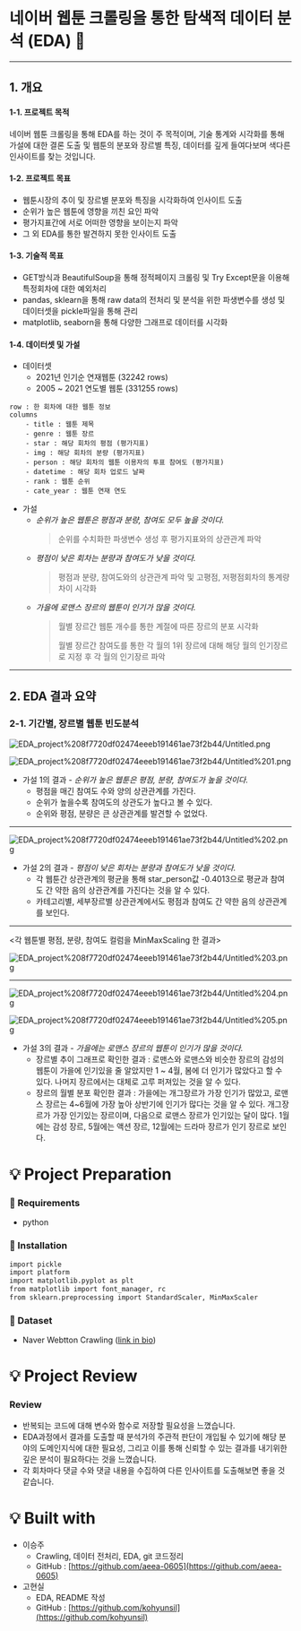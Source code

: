 # 네이버 웹툰 크롤링을 통한 탐색적 데이터 분석 (EDA) 🎨
---
## 1. 개요

#### 1-1. 프로젝트 목적
네이버 웹툰 크롤링을 통해 EDA를 하는 것이 주 목적이며, 기술 통계와 시각화를 통해 가설에 대한 결론 도출 및 웹툰의 분포와 장르별 특징, 데이터를 깊게 들여다보며 색다른 인사이트를 찾는 것입니다.

#### 1-2. 프로젝트 목표
- 웹툰시장의 추이 및 장르별 분포와 특징을 시각화하여 인사이트 도출
- 순위가 높은 웹툰에 영향을 끼친 요인 파악
- 평가지표간에 서로 어떠한 영향을 보이는지 파악
- 그 외 EDA를 통한 발견하지 못한 인사이트 도출

#### 1-3. 기술적 목표
- GET방식과 BeautifulSoup을 통해 정적페이지 크롤링 및 Try Except문을 이용해 특정회차에 대한 예외처리
- pandas, sklearn을 통해 raw data의 전처리 및 분석을 위한 파생변수를 생성 및 데이터셋을 pickle파일을 통해 관리
- matplotlib, seaborn을 통해 다양한 그래프로 데이터를 시각화

#### 1-4. 데이터셋 및 가설
- 데이터셋
    + 2021년 인기순 연재웹툰 (32242 rows)
    + 2005 ~ 2021 연도별 웹툰 (331255 rows)
```
row : 한 회차에 대한 웹툰 정보
columns
    - title : 웹툰 제목
    - genre : 웹툰 장르
    - star : 해당 회차의 평점 (평가지표)
    - img : 해당 회차의 분량 (평가지표)
    - person : 해당 회차의 웹툰 이용자의 투표 참여도 (평가지표)
    - datetime : 해당 회차 업로드 날짜
    - rank : 웹툰 순위
    - cate_year : 웹툰 연재 연도 
```
- 가설
    + *순위가 높은 웹툰은 평점과 분량, 참여도 모두 높을 것이다.*
        > 순위를 수치화한 파생변수 생성 후 평가지표와의 상관관계 파악
    + *평점이 낮은 회차는 분량과 참여도가 낮을 것이다.*
        > 평점과 분량, 참여도와의 상관관계 파악 및 고평점, 저평점회차의 통계량 차이 시각화
    + *가을에 로맨스 장르의 웹툰이 인기가 많을 것이다.*
        > 월별 장르간 웹툰 개수를 통한 계절에 따른 장르의 분포 시각화
        > 
        > 월별 장르간 참여도를 통한 각 월의 1위 장르에 대해 해당 월의 인기장르로 지정 후 각 월의 인기장르 파악

---
## 2. EDA 결과 요약

### 2-1. 기간별, 장르별 웹툰 빈도분석

![EDA_project%208f7720df02474eeeb191461ae73f2b44/Untitled.png](EDA_project%208f7720df02474eeeb191461ae73f2b44/Untitled.png)

![EDA_project%208f7720df02474eeeb191461ae73f2b44/Untitled%201.png](EDA_project%208f7720df02474eeeb191461ae73f2b44/Untitled%201.png)

- 가설 1의 결과 - *순위가 높은 웹툰은 평점, 분량, 참여도가 높을 것이다.*
    - 평점을 매긴 참여도 수와 양의 상관관계를 가진다.
    - 순위가 높을수록 참여도의 상관도가 높다고 볼 수 있다.
    - 순위와 평점, 분량은 큰 상관관계를 발견할 수 없었다.

---

![EDA_project%208f7720df02474eeeb191461ae73f2b44/Untitled%202.png](EDA_project%208f7720df02474eeeb191461ae73f2b44/Untitled%202.png)

- 가설 2의 결과 - *평점이 낮은 회차는 분량과 참여도가 낮을 것이다.*
    - 각 웹툰간 상관관계의 평균을 통해 star_person값 -0.4013으로 평균과 참여도 간 약한 음의 상관관계를 가진다는 것을 알 수 있다.
    - 카테고리별, 세부장르별 상관관계에서도 평점과 참여도 간 약한 음의 상관관계를 보인다.

---

<각 웹툰별 평점, 분량, 참여도 컬럼을 MinMaxScaling 한 결과>

![EDA_project%208f7720df02474eeeb191461ae73f2b44/Untitled%203.png](EDA_project%208f7720df02474eeeb191461ae73f2b44/Untitled%203.png)

---

![EDA_project%208f7720df02474eeeb191461ae73f2b44/Untitled%204.png](EDA_project%208f7720df02474eeeb191461ae73f2b44/Untitled%204.png)

![EDA_project%208f7720df02474eeeb191461ae73f2b44/Untitled%205.png](EDA_project%208f7720df02474eeeb191461ae73f2b44/Untitled%205.png)

- 가설 3의 결과 - *가을에는 로맨스 장르의 웹툰이 인기가 많을 것이다.*
    - 장르별 추이 그래프로 확인한 결과 : 로맨스와 로맨스와 비슷한 장르의 감성의 웹툰이 가을에 인기있을 줄 알았지만 1 ~ 4월, 봄에 더 인기가 많았다고 할 수 있다. 나머지 장르에서는 대체로 고루 퍼져있는 것을 알 수 있다.
    - 장르의 월별 분포 확인한 결과 :  가을에는 개그장르가 가장 인기가 많았고, 로맨스 장르는 4~6월에 가장 높아 상반기에 인기가 많다는 것을 알 수 있다. 개그장르가 가장 인기있는 장르이며, 다음으로 로맨스 장르가 인기있는 달이 많다. 1월에는 감성 장르, 5월에는 액션 장르, 12월에는 드라마 장르가 인기 장르로 보인다.

# 💡 Project Preparation

### 🎨 Requirements

- python

### 🎨 Installation

```markdown
import pickle
import platform
import matplotlib.pyplot as plt
from matplotlib import font_manager, rc
from sklearn.preprocessing import StandardScaler, MinMaxScaler
```

### 🎨 Dataset

- Naver Webtton Crawling ([link in bio](https://comic.naver.com/index.nhn))

# 💡 Project Review

### Review

- 반복되는 코드에 대해 변수와 함수로 저장할 필요성을 느꼈습니다.
- EDA과정에서 결과를 도출할 때 분석가의 주관적 판단이 개입될 수 있기에 해당 분야의 도메인지식에 대한 필요성, 그리고 이를 통해 신뢰할 수 있는 결과를 내기위한 깊은 분석이 필요하다는 것을 느꼈습니다.
- 각 회차마다 댓글 수와 댓글 내용을 수집하여 다른 인사이트를 도출해보면 좋을 것 같습니다.

# 💡 Built with

- 이승주
    - Crawling, 데이터 전처리, EDA, git 코드정리
    - GitHub : [https://github.com/aeea-0605](https://github.com/aeea-0605)
- 고현실
    - EDA, README 작성
    - GitHub : [https://github.com/kohyunsil](https://github.com/kohyunsil)
